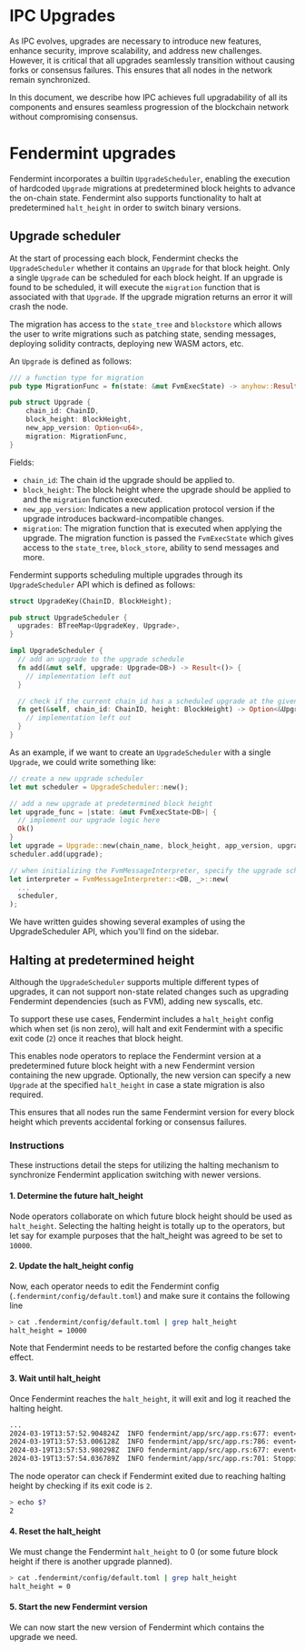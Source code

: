 # IPC Upgrades

As IPC evolves, upgrades are necessary to introduce new features, enhance security, improve scalability, and address new challenges. However, it is critical that all upgrades seamlessly transition without causing forks or consensus failures. This ensures that all nodes in the network remain synchronized.

In this document, we describe how IPC achieves full upgradability of all its components and ensures seamless progression of the blockchain network without compromising consensus.

# Fendermint upgrades

Fendermint incorporates a builtin `UpgradeScheduler`, enabling the execution of hardcoded `Upgrade` migrations at predetermined block heights to advance the on-chain state. Fendermint also supports functionality to halt at predetermined `halt_height` in order to switch binary versions.

## Upgrade scheduler

At the start of processing each block, Fendermint checks the `UpgradeScheduler` whether it contains an `Upgrade` for that block height. Only a single `Upgrade` can be scheduled for each block height. If an upgrade is found to be scheduled, it will execute the `migration` function that is associated with that `Upgrade`. If the upgrade migration returns an error it will crash the node.

The migration has access to the `state_tree` and `blockstore` which allows the user to write migrations such as patching state, sending messages, deploying solidity contracts, deploying new WASM actors, etc.

An `Upgrade` is defined as follows:

```rust
/// a function type for migration
pub type MigrationFunc = fn(state: &mut FvmExecState) -> anyhow::Result<()>;

pub struct Upgrade {
    chain_id: ChainID,
    block_height: BlockHeight,
    new_app_version: Option<u64>,
    migration: MigrationFunc,
}
```

Fields:
- `chain_id`: The chain id the upgrade should be applied to.
- `block_height`: The block height where the upgrade should be applied to and the `migration` function executed.
- `new_app_version`: Indicates a new application protocol version if the upgrade introduces backward-incompatible changes.
- `migration`: The migration function that is executed when applying the upgrade. The migration function is passed the `FvmExecState` which gives access to the `state_tree`, `block_store`, ability to send messages and more.

Fendermint supports scheduling multiple upgrades through its `UpgradeScheduler` API which is defined as follows:


```rust
struct UpgradeKey(ChainID, BlockHeight);

pub struct UpgradeScheduler {
  upgrades: BTreeMap<UpgradeKey, Upgrade>,
}

impl UpgradeScheduler {
  // add an upgrade to the upgrade schedule
  fn add(&mut self, upgrade: Upgrade<DB>) -> Result<()> {
    // implementation left out
  }

  // check if the current chain_id has a scheduled upgrade at the given height
  fn get(&self, chain_id: ChainID, height: BlockHeight) -> Option<&Upgrade<DB>> {
    // implementation left out
  }
}
```

As an example, if we want to create an `UpgradeScheduler` with a single `Upgrade`, we could write something like:

```rust
// create a new upgrade scheduler
let mut scheduler = UpgradeScheduler::new();

// add a new upgrade at predetermined block height
let upgrade_func = |state: &mut FvmExecState<DB>| {
  // implement our upgrade logic here
  Ok()
}
let upgrade = Upgrade::new(chain_name, block_height, app_version, upgrade_func);
scheduler.add(upgrade);

// when initializing the FvmMessageInterpreter, specify the upgrade schedule
let interpreter = FvmMessageInterpreter::<DB, _>::new(
  ...
  scheduler,
);
```

We have written guides showing several examples of using the UpgradeScheduler API, which you'll find on the sidebar.

## Halting at predetermined height

Although the `UpgradeScheduler` supports multiple different types of upgrades, it can not support non-state related changes such as upgrading Fendermint dependencies (such as FVM), adding new syscalls, etc.

To support these use cases, Fendermint includes a `halt_height` config which when set (is non zero), will halt and exit Fendermint with a specific exit code (`2`) once it reaches that block height.

This enables node operators to replace the Fendermint version at a predetermined future block height with a new Fendermint version containing the new upgrade. Optionally, the new version can specify a new `Upgrade` at the specified `halt_height` in case a state migration is also required.

This ensures that all nodes run the same Fendermint version for every block height which prevents accidental forking or consensus failures.

### Instructions

These instructions detail the steps for utilizing the halting mechanism to synchronize Fendermint application switching with newer versions.

#### 1. Determine the future halt_height

Node operators collaborate on which future block height should be used as `halt_height`. Selecting the halting height is totally up to the operators, but let say for example purposes that the halt_height was agreed to be set to `10000`.

#### 2. Update the halt_height config

Now, each operator needs to edit the Fendermint config (`.fendermint/config/default.toml`) and make sure it contains the following line

```bash
> cat .fendermint/config/default.toml | grep halt_height
halt_height = 10000
```

Note that Fendermint needs to be restarted before the config changes take effect.

#### 3. Wait until halt_height

Once Fendermint reaches the `halt_height`, it will exit and log it reached the halting height.

```bash
...
2024-03-19T13:57:52.904824Z  INFO fendermint/app/src/app.rs:677: event=ProposalProcessed is_accepted=true block_height=9999 block_hash="55E10F55140A995CEE4B540776EF5916CBC5C9D81137FED6788C82F2ACBEA28D" num_txs=0 proposer="BA9ADDB0F298912DB80757EA743C3672AE918FF8"
2024-03-19T13:57:53.006128Z  INFO fendermint/app/src/app.rs:786: event=NewBlock block_height=449
2024-03-19T13:57:53.980298Z  INFO fendermint/app/src/app.rs:677: event=ProposalProcessed is_accepted=true block_height=10000 block_hash="7B5830D4F138D4329909B64AE0A71296271AD65C83158DDED59DEB3C01DDC650" num_txs=0 proposer="BA9ADDB0F298912DB80757EA743C3672AE918FF8"
2024-03-19T13:57:54.036789Z  INFO fendermint/app/src/app.rs:701: Stopping node due to reaching halt height height=10000
```

The node operator can check if Fendermint exited due to reaching halting height by checking if its exit code is `2`.

```bash
> echo $?
2
```

#### 4. Reset the halt_height

We must change the Fendermint `halt_height` to 0 (or some future block height if there is another upgrade planned).

```bash
> cat .fendermint/config/default.toml | grep halt_height
halt_height = 0
```

#### 5. Start the new Fendermint version

We can now start the new version of Fendermint which contains the upgrade we need.

